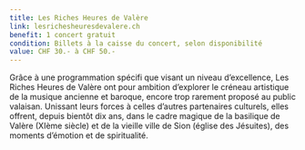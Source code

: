 ```yaml
---
title: Les Riches Heures de Valère
link: lesrichesheuresdevalere.ch
benefit: 1 concert gratuit
condition: Billets à la caisse du concert, selon disponibilité
value: CHF 30.- à CHF 50.-
---
```


Grâce à une programmation
spécifi que visant un niveau
d’excellence, Les Riches Heures
de Valère ont pour ambition
d’explorer le créneau artistique
de la musique ancienne et baroque,
encore trop rarement
proposé au public valaisan.
Unissant leurs forces à celles
d’autres partenaires culturels,
elles offrent, depuis bientôt
dix ans, dans le cadre magique
de la basilique de Valère (XIème
siècle) et de la vieille ville
de Sion (église des Jésuites),
des moments d’émotion et de
spiritualité.

